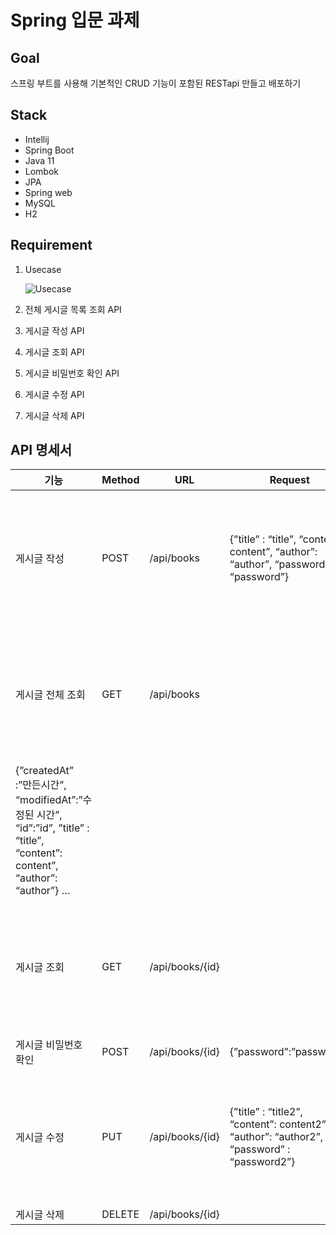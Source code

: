 
# Spring 입문 과제

## Goal

스프링 부트를 사용해 기본적인 CRUD 기능이 포함된 RESTapi 만들고 배포하기

## Stack

- Intellij
- Spring Boot
- Java 11
- Lombok
- JPA
- Spring web
- MySQL
- H2

## Requirement

1. Usecase
    
    ![Usecase](https://user-images.githubusercontent.com/110282569/185336068-404dc552-639b-4ce8-89be-f52bd13e1d81.png)

2. 전체 게시글 목록 조회 API
3. 게시글 작성 API
4. 게시글 조회 API
5. 게시글 비밀번호 확인 API
6. 게시글 수정 API
7. 게시글 삭제 API

## API 명세서

| 기능 | Method | URL | Request | Return |
| --- | --- | --- | --- | --- |
| 게시글 작성 | POST | /api/books | {”title” : “title”, “content”: content”, “author”: “author”, “password” : “password”} | {”createdAt” :”만든시간”, “modifiedAt”:”수정된 시간”, “id”:”id”, ”title” : “title”, “content”: content”, “author”: “author”} |
| 게시글 전체 조회 | GET | /api/books |  | {”createdAt” :”만든시간”, “modifiedAt”:”수정된 시간”, “id”:”id”, ”title” : “title”, “content”: content”, “author”: “author”}
{”createdAt” :”만든시간”, “modifiedAt”:”수정된 시간”, “id”:”id”, ”title” : “title”, “content”: content”, “author”: “author”} … |
| 게시글 조회 | GET | /api/books/{id} |  | {”createdAt” :”만든시간”, “modifiedAt”:”수정된 시간”, “id”:”id”, ”title” : “title”, “content”: content”, “author”: “author”} |
| 게시글 비밀번호 확인 | POST | /api/books/{id} | {”password”:”password”} | true / false |
| 게시글 수정 | PUT | /api/books/{id} | {”title” : “title2”, “content”: content2”, “author”: “author2”, “password” : “password2”} | {”createdAt” :”만든시간”, “modifiedAt”:”수정된 시간”, “id”:”id”, ”title” : “title2”, “content”: content2”, “author”: “author2”} |
| 게시글 삭제 | DELETE | /api/books/{id} |  | {”id”:”id”} |
